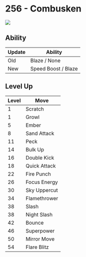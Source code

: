 # 256 - Combusken
![][256]

## Ability

Update | Ability
---    | ---
Old    | Blaze / None
New    | Speed Boost / Blaze

## Level Up

Level | Move
---   | ---
  1   | Scratch
  1   | Growl
  5   | Ember
  8   | Sand Attack
 11   | Peck
 14   | Bulk Up
 16   | Double Kick
 18   | Quick Attack
 22   | Fire Punch
 26   | Focus Energy
 30   | Sky Uppercut
 34   | Flamethrower
 38   | Slash
 38   | Night Slash
 42   | Bounce
 46   | Superpower
 50   | Mirror Move
 54   | Flare Blitz

[256]: ../img/pokemon/256.png
